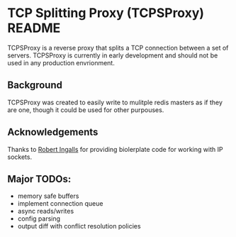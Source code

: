 # TCP Splitting Proxy (TCPSProxy) README

TCPSProxy is a reverse proxy that splits a TCP connection between a set of
servers. TCPSProxy is currently in early development and should not be used in
any production envrionment.

## Background

TCPSProxy was created to easily write to mulitple redis masters as if they are
one, though it could be used for other purpouses.

## Acknowledgements

Thanks to [Robert Ingalls](http://www.cs.rpi.edu/~moorthy/Courses/os98/Pgms/socket.html) for providing biolerplate code for working with IP sockets.

## Major TODOs:

* memory safe buffers
* implement connection queue
* async reads/writes
* config parsing
* output diff with conflict resolution policies
